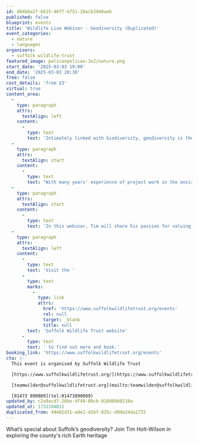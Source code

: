 ```yaml
---
id: d04b8a2f-6615-46f7-b751-10acb3940ae6
published: false
blueprint: events
title: 'Wildlife Live Webinar - Geodiversity (Duplicated)'
event_categories:
  - nature
  - languages
organisers:
  - suffolk-wildlife-trust
featured_image: pelicanpelican-3x2/nature.png
start_date: '2025-03-03 19:00'
end_date: '2025-03-03 20:30'
free: false
cost_details: 'from £3'
virtual: true
content_area:
  -
    type: paragraph
    attrs:
      textAlign: left
    content:
      -
        type: text
        text: 'Intimately linked with biodiversity, geodiversity is the non-biological aspect of nature, the physical framework for all life. Often overlooked in nature conservation, it underpins and determines today’s landscape and habitat and provides crucial evidence for our understanding of the evolution of the planet and its wildlife.'
  -
    type: paragraph
    attrs:
      textAlign: start
    content:
      -
        type: text
        text: "With many years' experience of project work in the environment and heritage sector in East Anglia, Tim is a founder member of the GeoSuffolk group and geosites co-ordinator for the Norfolk Geodiversity Partnership. He has published books, papers and reports on geological subjects, and has originated two Earth heritage trails. He is a tutor for the Biodiversity & Environmental Education Society; former honorary president of the Geological Society of Norfolk and of the Norfolk & Norwich Naturalists’ Society; winner of the David Wood National Landscape Award, 2021."
  -
    type: paragraph
    attrs:
      textAlign: start
    content:
      -
        type: text
        text: 'In this webinar, Tim will share his passion for valuing and conserving our Earth heritage and communicating the wealth of evidence for past habitats and wildlife which make Suffolk distinctive. "As we fall into a deepening environmental crisis, it is becoming very clear that the physical Earth and its processes are too important to be overlooked and misunderstood", he says. “Suffolk''s geological story has much to tell”.'
  -
    type: paragraph
    attrs:
      textAlign: left
    content:
      -
        type: text
        text: 'Visit the '
      -
        type: text
        marks:
          -
            type: link
            attrs:
              href: 'https://www.suffolkwildlifetrust.org/events'
              rel: null
              target: _blank
              title: null
        text: 'Suffolk Wildlife Trust website'
      -
        type: text
        text: ' to find out more and book.'
booking_link: 'https://www.suffolkwildlifetrust.org/events'
cta: |-
  This event is organised by Suffolk Wildlife Trust

  [https://www.suffolkwildlifetrust.org/](https://www.suffolkwildlifetrust.org/)

  [teamwilder@suffolkwildlifetrust.org](mailto:teamwilder@suffolkwildlifetrust.org)

  [01473 890089](tel:01473890089)
updated_by: c2a9acd7-26be-4f49-89cb-918d0960210a
updated_at: 1732104011
duplicated_from: 49401d31-ede1-42bf-835c-d9de24da1725
---
```

What’s special about Suffolk’s geodiversity? Join Tim Holt-Wilson in exploring the county's rich Earth heritage